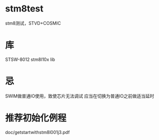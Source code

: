 # stm8test
stm8测试，STVD+COSMIC

# 库
STSW-8012  stm8l10x lib

# 忌
SWIM做普通IO使用，致使芯片无法调试
应当在切换为普通IO之前做适当延时

# 推荐初始化例程
doc/getstartwithstm8l001j3.pdf
